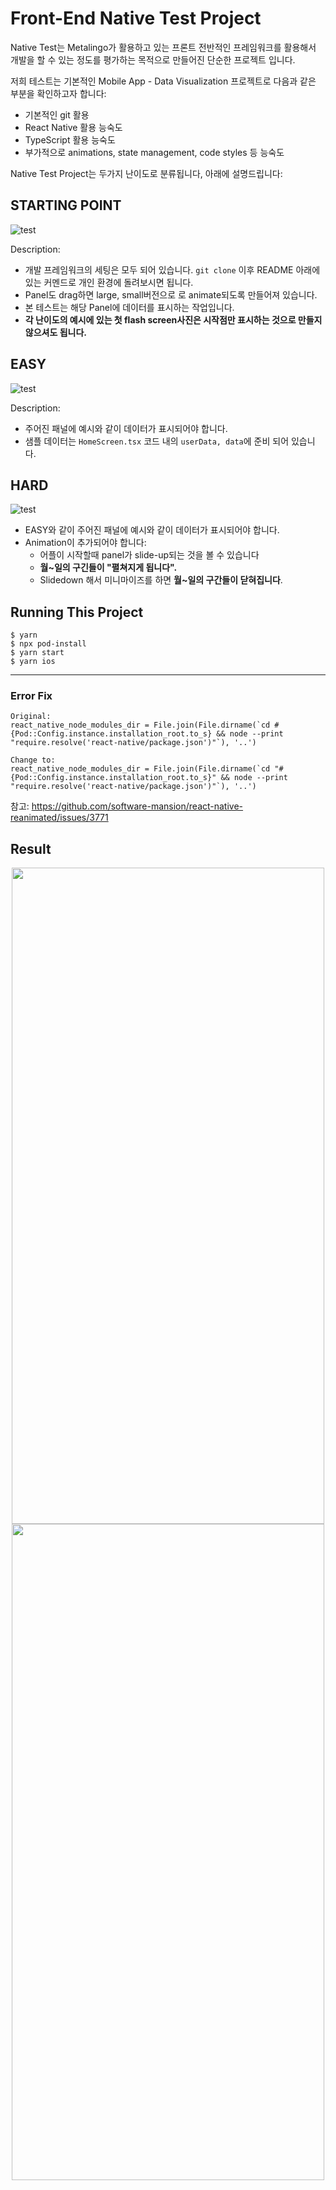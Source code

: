 # Front-End Native Test Project

Native Test는 Metalingo가 활용하고 있는 프론트 전반적인 프레임워크를 활용해서 개발을 할 수 있는 정도를 평가하는 목적으로 만들어진 단순한 프로젝트 입니다. 

저희 테스트는 기본적인 Mobile App - Data Visualization 프로젝트로 다음과 같은 부분을 확인하고자 합니다:
- 기본적인 git 활용
- React Native 활용 능숙도
- TypeScript 활용 능숙도
- 부가적으로 animations, state management, code styles 등 능숙도

Native Test Project는 두가지 난이도로 분류됩니다, 아래에 설명드립니다:

## STARTING POINT
![test](https://github.com/Metalingo/native-test/raw/main/assets/native-test-assets/current.png)


Description:
- 개발 프레임워크의 세팅은 모두 되어 있습니다. `git clone` 이후 README 아래에 있는 커멘드로 개인 환경에 돌려보시면 됩니다.
- Panel도 drag하면 large, small버전으로 로 animate되도록 만들어져 있습니다.
- 본 테스트는 해당 Panel에 데이터를 표시하는 작업입니다. 
- **각 난이도의 예시에 있는 첫 flash screen사진은 시작점만 표시하는 것으로 만들지 않으셔도 됩니다.**


## EASY

![test](https://github.com/Metalingo/native-test/raw/main/assets/native-test-assets/EASY.png)
 
Description:
- 주어진 패널에 예시와 같이 데이터가 표시되어야 합니다. 
- 샘플 데이터는 `HomeScreen.tsx` 코드 내의 `userData, data`에 준비 되어 있습니다.

## HARD

![test](https://github.com/Metalingo/native-test/raw/main/assets/native-test-assets/HARD.png)

- EASY와 같이 주어진 패널에 예시와 같이 데이터가 표시되어야 합니다. 
- Animation이 추가되어야 합니다:
    - 어플이 시작할때 panel가 slide-up되는 것을 볼 수 있습니다
    - **월~일의 구긴들이 "펼쳐지게 됩니다".**
    - Slidedown 해서 미니마이즈를 하면 **월~일의 구간들이 닫혀집니다**.


## Running This Project

```
$ yarn
$ npx pod-install
$ yarn start
$ yarn ios
```

---

<h3>Error Fix</h3>

```
Original:
react_native_node_modules_dir = File.join(File.dirname(`cd #{Pod::Config.instance.installation_root.to_s} && node --print "require.resolve('react-native/package.json')"`), '..')

Change to:
react_native_node_modules_dir = File.join(File.dirname(`cd "#{Pod::Config.instance.installation_root.to_s}" && node --print "require.resolve('react-native/package.json')"`), '..')
```

참고: https://github.com/software-mansion/react-native-reanimated/issues/3771

<h2>Result</h2>

<div align='center'>
<img src="https://github.com/wakhoo/wakhoo/blob/main/pic/Simulator%20Screen%20Shot%20-%20iPhone%2013%20-%202022-12-25%20at%2018.33.15.png?raw=true" height="1050px" width="500px"/>
<img src="https://github.com/wakhoo/wakhoo/blob/main/pic/Simulator%20Screen%20Shot%20-%20iPhone%2013%20-%202022-12-25%20at%2019.28.08.png?raw=true" height="1050px" width="500px"/>
<div>
